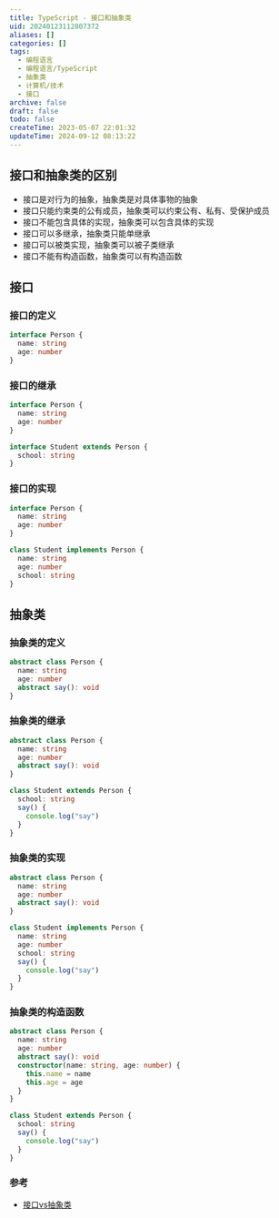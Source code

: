 ```yaml
---
title: TypeScript - 接口和抽象类
uid: 20240123112807372
aliases: []
categories: []
tags:
  - 编程语言
  - 编程语言/TypeScript
  - 抽象类
  - 计算机/技术
  - 接口
archive: false
draft: false
todo: false
createTime: 2023-05-07 22:01:32
updateTime: 2024-09-12 08:13:22
---
```


## 接口和抽象类的区别

- 接口是对行为的抽象，抽象类是对具体事物的抽象
- 接口只能约束类的公有成员，抽象类可以约束公有、私有、受保护成员
- 接口不能包含具体的实现，抽象类可以包含具体的实现
- 接口可以多继承，抽象类只能单继承
- 接口可以被类实现，抽象类可以被子类继承
- 接口不能有构造函数，抽象类可以有构造函数

## 接口

### 接口的定义

```ts
interface Person {
  name: string
  age: number
}
```

### 接口的继承

```ts
interface Person {
  name: string
  age: number
}

interface Student extends Person {
  school: string
}
```

### 接口的实现

```ts
interface Person {
  name: string
  age: number
}

class Student implements Person {
  name: string
  age: number
  school: string
}
```

## 抽象类

### 抽象类的定义

```ts
abstract class Person {
  name: string
  age: number
  abstract say(): void
}
```

### 抽象类的继承

```ts
abstract class Person {
  name: string
  age: number
  abstract say(): void
}

class Student extends Person {
  school: string
  say() {
    console.log("say")
  }
}
```

### 抽象类的实现

```ts
abstract class Person {
  name: string
  age: number
  abstract say(): void
}

class Student implements Person {
  name: string
  age: number
  school: string
  say() {
    console.log("say")
  }
}
```

### 抽象类的构造函数

```ts
abstract class Person {
  name: string
  age: number
  abstract say(): void
  constructor(name: string, age: number) {
    this.name = name
    this.age = age
  }
}

class Student extends Person {
  school: string
  say() {
    console.log("say")
  }
}
```

### 参考

- [接口vs抽象类](https://www.bilibili.com/video/BV1Xv411T7DA/?spm_id_from=333.788.recommend_more_video.0&vd_source=ba86147e5f227bf668c6edb61e35dcf4)
